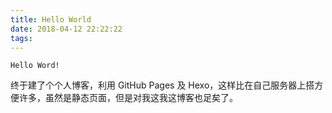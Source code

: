 ```yaml
---
title: Hello World
date: 2018-04-12 22:22:22
tags:
---
```

```
Hello Word!
```
终于建了个个人博客，利用 GitHub Pages 及 Hexo，这样比在自己服务器上搭方便许多，虽然是静态页面，但是对我这我这博客也足矣了。
